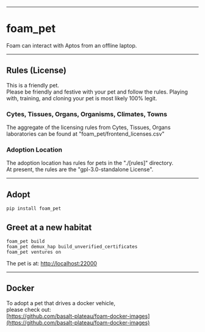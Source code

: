 


---

# foam_pet
Foam can interact with Aptos from an offline laptop.  


---

## Rules (License) 
This is a friendly pet.  
Please be friendly and festive with your pet and follow the rules.
Playing with, training, and cloning your pet is most likely 100% legit.  

### Cytes, Tissues, Organs, Organisms, Climates, Towns
The aggregate of the licensing rules from Cytes, Tissues, Organs
laboratories can be found at "foam_pet/frontend_licenses.csv"

### Adoption Location
The adoption location has rules for pets in the "./[rules]" directory.  
At present, the rules are the "gpl-3.0-standalone License".   



---

## Adopt
```
pip install foam_pet
```

## Greet at a new habitat
```
foam_pet build
foam_pet demux_hap build_unverified_certificates
foam_pet ventures on
```

The pet is at:
[http://localhost:22000](http://localhost:22000)

******

## Docker
To adopt a pet that drives a docker vehicle,  
please check out:  
[https://github.com/basalt-plateau/foam-docker-images](https://github.com/basalt-plateau/foam-docker-images)  




